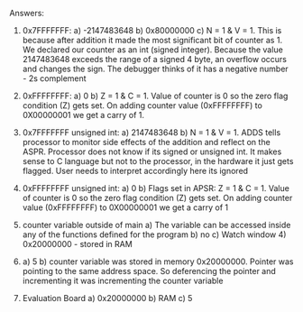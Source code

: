 Answers:

1. 0x7FFFFFFF:
	a) -2147483648
	b) 0x80000000
	c) N = 1 & V = 1.
           This is because after addition it made the most significant bit of counter as 1.
           We declared our counter as an int (signed integer). Because the value 2147483648 exceeds the range of a signed 4 byte, an overflow occurs and changes the sign.
	   The debugger thinks of it has a negative number - 2s complement

2. 0xFFFFFFFF:
	a) 0
	b) Z = 1 & C = 1. Value of counter is 0 so the zero flag condition (Z) gets set. On adding counter value (0xFFFFFFFF) to 0X00000001
           we get a carry of 1.

3. 0x7FFFFFFF unsigned int:
	a) 2147483648
	b) N = 1 & V = 1. ADDS tells processor to monitor side effects of the addition and reflect on the ASPR. Processor does not know if its signed
           or unsigned int. It makes sense to C language but not to the processor, in the hardware it just gets flagged. User needs to interpret accordingly here its ignored

4. 0xFFFFFFFF unsigned int:
	a) 0
	b) Flags set in APSR: Z = 1 & C = 1. Value of counter is 0 so the zero flag condition (Z) gets set. On adding counter value (0xFFFFFFFF) to 0X00000001
           we get a carry of 1

5. counter variable outside of main
	a) The variable can be accessed inside any of the functions defined for the program
	b) no
	c) Watch window
	4) 0x20000000 - stored in RAM

6.
	a) 5
	b) counter variable was stored in memory 0x20000000. Pointer was pointing to the same address space.
           So deferencing the pointer and incrementing it was incrementing the counter variable

7. Evaluation Board
	a) 0x20000000
	b) RAM
	c) 5



